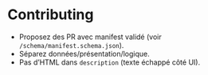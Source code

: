 
# Contributing
- Proposez des PR avec manifest validé (voir `/schema/manifest.schema.json`).
- Séparez données/présentation/logique.
- Pas d’HTML dans `description` (texte échappé côté UI).

